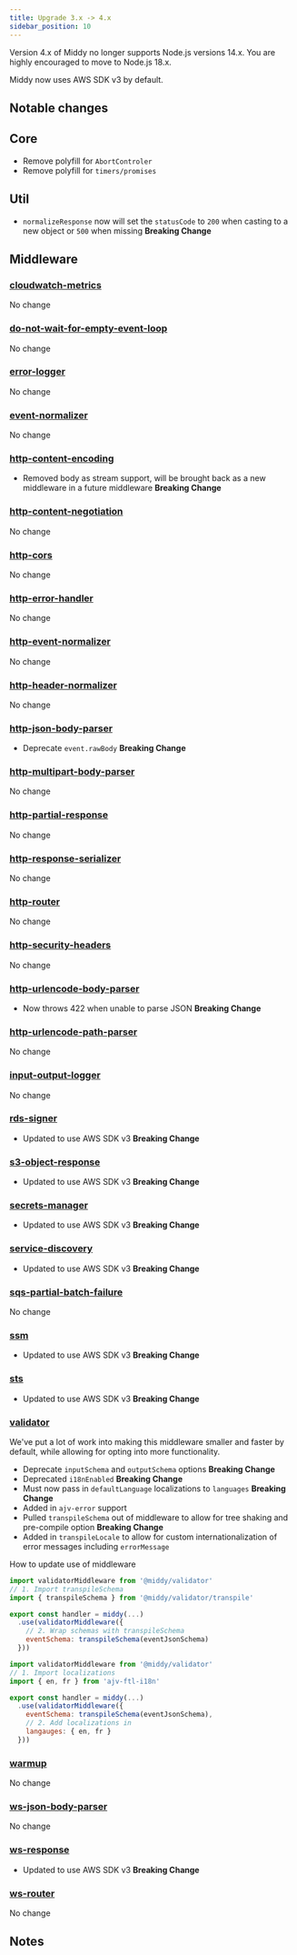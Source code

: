 ```yaml
---
title: Upgrade 3.x -> 4.x
sidebar_position: 10
---
```


Version 4.x of Middy no longer supports Node.js versions 14.x. You are highly encouraged to move to Node.js 18.x.

Middy now uses AWS SDK v3 by default.

## Notable changes

## Core

- Remove polyfill for `AbortControler`
- Remove polyfill for `timers/promises`

## Util

- `normalizeResponse` now will set the `statusCode` to `200` when casting to a new object or `500` when missing **Breaking Change**

## Middleware

### [cloudwatch-metrics](/docs/middlewares/cloudwatch-metrics)

No change

### [do-not-wait-for-empty-event-loop](/docs/middlewares/do-not-wait-for-empty-event-loop)

No change

### [error-logger](/docs/middlewares/error-logger)

No change

### [event-normalizer](/docs/middlewares/event-normalizer)

No change

### [http-content-encoding](/docs/middlewares/http-content-encoding)

- Removed body as stream support, will be brought back as a new middleware in a future middleware **Breaking Change**

### [http-content-negotiation](/docs/middlewares/http-content-negotiation)

No change

### [http-cors](/docs/middlewares/http-cors)

No change

### [http-error-handler](/docs/middlewares/http-error-handler)

No change

### [http-event-normalizer](/docs/middlewares/http-event-normalizer)

No change

### [http-header-normalizer](/docs/middlewares/http-header-normalizer)

No change

### [http-json-body-parser](/docs/middlewares/http-json-body-parser)

- Deprecate `event.rawBody` **Breaking Change**

### [http-multipart-body-parser](/docs/middlewares/http-multipart-body-parser)

No change

### [http-partial-response](/docs/middlewares/http-partial-response)

No change

### [http-response-serializer](/docs/middlewares/http-response-serializer)

No change

### [http-router](/docs/routers/http-router)

No change

### [http-security-headers](/docs/middlewares/http-security-headers)

No change

### [http-urlencode-body-parser](/docs/middlewares/http-urlencode-body-parser)

- Now throws 422 when unable to parse JSON **Breaking Change**

### [http-urlencode-path-parser](/docs/middlewares/http-urlencode-path-parser)

No change

### [input-output-logger](/docs/middlewares/input-output-logger)

No change

### [rds-signer](/docs/middlewares/rds-signer)

- Updated to use AWS SDK v3 **Breaking Change**

### [s3-object-response](/docs/middlewares/s3-object-response)

- Updated to use AWS SDK v3 **Breaking Change**

### [secrets-manager](/docs/middlewares/secrets-manager)

- Updated to use AWS SDK v3 **Breaking Change**

### [service-discovery](/docs/middlewares/service-discovery)

- Updated to use AWS SDK v3 **Breaking Change**

### [sqs-partial-batch-failure](/docs/middlewares/sqs-partial-batch-failure)

No change

### [ssm](/docs/middlewares/ssm)

- Updated to use AWS SDK v3 **Breaking Change**

### [sts](/docs/middlewares/sts)

- Updated to use AWS SDK v3 **Breaking Change**

### [validator](/docs/middlewares/validator)

We've put a lot of work into making this middleware smaller and faster by default, while allowing for opting into more functionality.

- Deprecate `inputSchema` and `outputSchema` options **Breaking Change**
- Deprecated `i18nEnabled` **Breaking Change**
- Must now pass in `defaultLanguage` localizations to `languages` **Breaking Change**
- Added in `ajv-error` support
- Pulled `transpileSchema` out of middleware to allow for tree shaking and pre-compile option **Breaking Change**
- Added in `transpileLocale` to allow for custom internationalization of error messages including `errorMessage`

How to update use of middleware

```javascript
import validatorMiddleware from '@middy/validator'
// 1. Import transpileSchema
import { transpileSchema } from '@middy/validator/transpile'

export const handler = middy(...)
  .use(validatorMiddleware({
    // 2. Wrap schemas with transpileSchema
    eventSchema: transpileSchema(eventJsonSchema)
  }))
```

```javascript
import validatorMiddleware from '@middy/validator'
// 1. Import localizations
import { en, fr } from 'ajv-ftl-i18n'

export const handler = middy(...)
  .use(validatorMiddleware({
    eventSchema: transpileSchema(eventJsonSchema),
    // 2. Add localizations in
    langauges: { en, fr }
  }))
```

### [warmup](/docs/middlewares/warmup)

No change

### [ws-json-body-parser](/docs/middlewares/ws-json-body-parser)

No change

### [ws-response](/docs/middlewares/ws-response)

- Updated to use AWS SDK v3 **Breaking Change**

### [ws-router](/docs/routers/ws-router)

No change

## Notes
